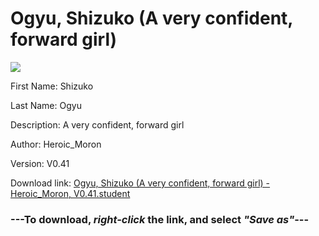# Ogyu, Shizuko (A very confident, forward girl)

<img src = "https://raw.githubusercontent.com/Arbiter1223/Daigaku-Gurashi-Custom-Students/master/Students/Files/Ogyu%2C%20Shizuko%20(A%20very%20confident%2C%20forward%20girl).png">

First Name: Shizuko

Last Name: Ogyu

Description: A very confident, forward girl

Author: Heroic_Moron

Version: V0.41

Download link: <a href="https://raw.githubusercontent.com/Arbiter1223/Daigaku-Gurashi-Custom-Students/master/Students/Files/Ogyu%2C%20Shizuko%20(A%20very%20confident%2C%20forward%20girl)%20-%20Heroic_Moron%2C%20V0.41.student">Ogyu, Shizuko (A very confident, forward girl) - Heroic_Moron, V0.41.student</a>

### ---**To download, _right-click_ the link, and select _"Save as"_**---
